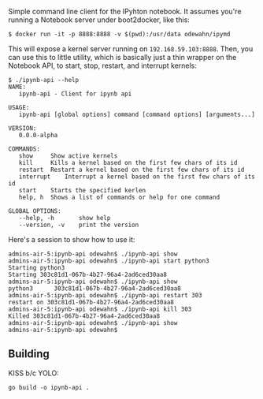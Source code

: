 Simple command line client for the IPyhton notebook.  It assumes you're running a Notebook server under boot2docker, like this:

```
$ docker run -it -p 8888:8888 -v $(pwd):/usr/data odewahn/ipymd
```

This will expose a kernel server running on `192.168.59.103:8888`.  Then, you can use this to little utility, which is basically just a thin wrapper on the Notebook API, to start, stop, restart, and interrupt kernels:

```
$ ./ipynb-api --help
NAME:
   ipynb-api - Client for ipynb api

USAGE:
   ipynb-api [global options] command [command options] [arguments...]

VERSION:
   0.0.0-alpha

COMMANDS:
   show		Show active kernels
   kill		Kills a kernel based on the first few chars of its id
   restart	Restart a kernel based on the first few chars of its id
   interrupt	Interrupt a kernel based on the first few chars of its id
   start	Starts the specified kerlen
   help, h	Shows a list of commands or help for one command
   
GLOBAL OPTIONS:
   --help, -h		show help
   --version, -v	print the version
```

Here's a session to show how to use it:

```console
admins-air-5:ipynb-api odewahn$ ./ipynb-api show
admins-air-5:ipynb-api odewahn$ ./ipynb-api start python3
Starting python3
Starting 303c81d1-067b-4b27-96a4-2ad6ced30aa8
admins-air-5:ipynb-api odewahn$ ./ipynb-api show
python3 	 303c81d1-067b-4b27-96a4-2ad6ced30aa8 
admins-air-5:ipynb-api odewahn$ ./ipynb-api restart 303
restart on 303c81d1-067b-4b27-96a4-2ad6ced30aa8
admins-air-5:ipynb-api odewahn$ ./ipynb-api kill 303
Killed 303c81d1-067b-4b27-96a4-2ad6ced30aa8
admins-air-5:ipynb-api odewahn$ ./ipynb-api show
admins-air-5:ipynb-api odewahn$
```

## Building

KISS b/c YOLO:

```
go build -o ipynb-api .
```
